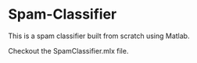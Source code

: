 # Spam-Classifier
This is a spam classifier built from scratch using Matlab.

Checkout the SpamClassifier.mlx file.
